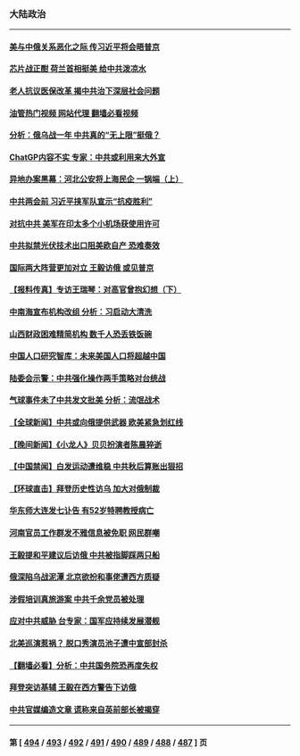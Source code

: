 ### 大陆政治
---
#### [美与中俄关系恶化之际 传习近平将会晤普京](../../pages/ncid277/n13934888.md?02220845) 
#### [芯片战正酣 荷兰首相挺美 给中共泼凉水](../../pages/ncid277/n13934957.md?02220845) 
#### [老人抗议医保改革 揭中共治下深层社会问题](../../pages/ncid277/n13934963.md?02220845) 
#### [油管热门视频 网站代理 翻墙必看视频](http://138.2.39.72:81/youtube.html?epic-marker?02220845)
#### [分析：俄乌战一年 中共真的“无上限”挺俄？](../../pages/ncid277/n13934884.md?02220845) 
#### [ChatGP内容不实 专家：中共或利用来大外宣](../../pages/ncid277/n13934885.md?02220845) 
#### [异地办案黑幕：河北公安将上海民企 一锅端（上）](../../pages/ncid277/n13933995.md?02220845) 
#### [中共两会前 习近平挟军队宣示“抗疫胜利”](../../pages/ncid277/n13934912.md?02220845) 
#### [对抗中共 美军在印太多个小机场获使用许可](../../pages/ncid277/n13934892.md?02220845) 
#### [中共拟禁光伏技术出口阻美欧自产 恐难奏效](../../pages/ncid277/n13934909.md?02220845) 
#### [国际两大阵营更加对立 王毅访俄 或见普京](../../pages/ncid277/n13934882.md?02220845) 
#### [【报料传真】专访王瑞琴：对高官曾抱幻想（下）](../../pages/ncid277/n13932987.md?02220845) 
#### [中南海宣布机构改组 分析：习启动大清洗](../../pages/ncid277/n13934829.md?02220845) 
#### [山西财政困难精简机构 数千人恐丢铁饭碗](../../pages/ncid277/n13934701.md?02220845) 
#### [中国人口研究智库：未来美国人口将超越中国](../../pages/ncid277/n13934700.md?02220845) 
#### [陆委会示警：中共强化操作两手策略对台统战](../../pages/ncid277/n13934590.md?02220845) 
#### [气球事件未了中共发文批美 分析：流氓战术](../../pages/ncid277/n13934573.md?02220845) 
#### [【全球新闻】中共或向俄提供武器 欧美紧急划红线](../../pages/ncid277/n13933999.md?02220845) 
#### [【晚间新闻】《小龙人》贝贝扮演者陈晨猝逝](../../pages/ncid277/n13934667.md?02220845) 
#### [【中国禁闻】白发运动遭维稳 中共秋后算账出狠招](../../pages/ncid277/n13934372.md?02220845) 
#### [【环球直击】拜登历史性访乌 加大对俄制裁](../../pages/ncid277/n13934378.md?02220845) 
#### [华东师大连发七讣告 有52岁特聘教授病亡](../../pages/ncid277/n13934636.md?02220845) 
#### [河南官员工作群发不雅信息被免职 网民群嘲](../../pages/ncid277/n13934619.md?02220845) 
#### [王毅提和平建议后访俄  中共被指脚踩两只船](../../pages/ncid277/n13934301.md?02220845) 
#### [俄深陷乌战泥潭 北京欲扮和事佬遭西方质疑](../../pages/ncid277/n13934567.md?02220845) 
#### [涉假培训真旅游案 中共千余党员被处理](../../pages/ncid277/n13934516.md?02220845) 
#### [应对中共威胁 台专家：国军应持续发展潜舰](../../pages/ncid277/n13933934.md?02220845) 
#### [北美巡演惹祸？ 脱口秀演员池子遭中宣部封杀](../../pages/ncid277/n13934335.md?02220845) 
#### [【翻墙必看】分析：中共国务院恐再度失权](../../pages/ncid277/n13934439.md?02220845) 
#### [拜登突访基辅 王毅在西方警告下访俄](../../pages/ncid277/n13934276.md?02220845) 
#### [中共官媒编造文章 谎称来自英前部长被揭穿](../../pages/ncid277/n13934369.md?02220845) 

---
#### 第 [ [494](./494.md?02220845) / [493](./493.md?02220845) / [492](./492.md?02220845) / [491](./491.md?02220845) / [490](./490.md?02220845) / [489](./489.md?02220845) / [488](./488.md?02220845) / [487](./487.md?02220845) ] 页
